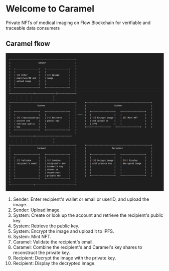 # Welcome to Caramel
  Private NFTs of medical imaging on Flow Blockchain for verifiable and traceable data consumers





## Caramel fkow


![flow](caramel_web/public/flow.png)

1. Sender: Enter recipient's wallet or email  or userID, and upload the image.
2. Sender: Upload image.
3. System: Create or look up the account and retrieve the recipient's public key.
4. System: Retrieve the public key.
5. System: Encrypt the image and upload it to IPFS.
6. System: Mint NFT.
7. Caramel: Validate the recipient's email.
8. Caramel: Combine the recipient's and Caramel's key shares to reconstruct the private key.
9. Recipient: Decrypt the image with the private key.
10. Recipient: Display the decrypted image.

               
            

